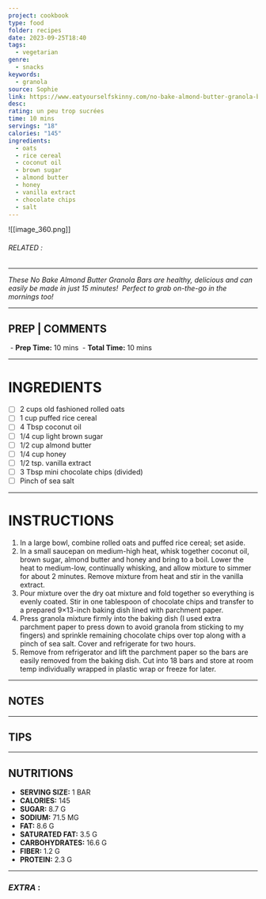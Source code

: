 ```yaml
---
project: cookbook
type: food
folder: recipes
date: 2023-09-25T18:40
tags:
  - vegetarian
genre:
  - snacks
keywords:
  - granola
source: Sophie
link: https://www.eatyourselfskinny.com/no-bake-almond-butter-granola-bars/
desc: 
rating: un peu trop sucrées
time: 10 mins
servings: "18"
calories: "145"
ingredients:
  - oats
  - rice cereal
  - coconut oil
  - brown sugar
  - almond butter
  - honey
  - vanilla extract
  - chocolate chips
  - salt
---
```


![[image_360.png]]
###### *RELATED* : 
---
_These No Bake Almond Butter Granola Bars are healthy, delicious and can easily be made in just 15 minutes!  Perfect to grab on-the-go in the mornings too!_

---
## PREP | COMMENTS

 - **Prep Time:** 10 mins
 - **Total Time:** 10 mins

---
# INGREDIENTS

- [ ] 2 cups old fashioned rolled oats
- [ ] 1 cup puffed rice cereal
- [ ] 4 Tbsp coconut oil
- [ ] 1/4 cup light brown sugar
- [ ] 1/2 cup almond butter
- [ ] 1/4 cup honey
- [ ] 1/2 tsp. vanilla extract
- [ ] 3 Tbsp mini chocolate chips (divided)
- [ ] Pinch of sea salt

---
# INSTRUCTIONS

1. In a large bowl, combine rolled oats and puffed rice cereal; set aside.
2. In a small saucepan on medium-high heat, whisk together coconut oil, brown sugar, almond butter and honey and bring to a boil. Lower the heat to medium-low, continually whisking, and allow mixture to simmer for about 2 minutes. Remove mixture from heat and stir in the vanilla extract.
3. Pour mixture over the dry oat mixture and fold together so everything is evenly coated. Stir in one tablespoon of chocolate chips and transfer to a prepared 9×13-inch baking dish lined with parchment paper.
4. Press granola mixture firmly into the baking dish (I used extra parchment paper to press down to avoid granola from sticking to my fingers) and sprinkle remaining chocolate chips over top along with a pinch of sea salt. Cover and refrigerate for two hours.
5. Remove from refrigerator and lift the parchment paper so the bars are easily removed from the baking dish. Cut into 18 bars and store at room temp individually wrapped in plastic wrap or freeze for later.

---
## NOTES



---
## TIPS



---
## NUTRITIONS

- **SERVING SIZE:** 1 BAR
- **CALORIES:** 145
- **SUGAR:** 8.7 G
- **SODIUM:** 71.5 MG
- **FAT:** 8.6 G
- **SATURATED FAT:** 3.5 G
- **CARBOHYDRATES:** 16.6 G
- **FIBER:** 1.2 G
- **PROTEIN:** 2.3 G

---
### *EXTRA* :



